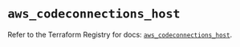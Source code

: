 # `aws_codeconnections_host`

Refer to the Terraform Registry for docs: [`aws_codeconnections_host`](https://registry.terraform.io/providers/hashicorp/aws/6.2.0/docs/resources/codeconnections_host).
